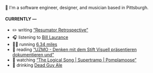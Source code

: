 👋 I'm a software engineer, designer, and musician based in Pittsburgh.

#### CURRENTLY —

* ✏️ writing [“Resumator Retrospective”](https://amoscato.com/journal/resumator-retrospective/)
* 🎧 listening to [Bill Laurance](https://www.last.fm/music/Bill+Laurance/_/Ebb+Tide)
* 🏃‍♂️ running [6.34 miles](https://www.strava.com/activities/4119426329)
* 📘 reading [“UZMO - Denken mit dem Stift Visuell präsentieren dokumentieren und”](https://www.goodreads.com/book/show/22713395-uzmo---denken-mit-dem-stift-visuell-pr-sentieren-dokumentieren-und)
* 🍿 watching [“The Logical Song | Supertramp | Pomplamoose”](https://youtu.be/U8TYyG6QPQE)
* 🍺 drinking [Dead Guy Ale](https://untappd.com/user/namoscato/checkin/941132598)
